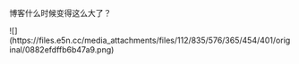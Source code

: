 <p>博客什么时候变得这么大了？</p>
![](https://files.e5n.cc/media_attachments/files/112/835/576/365/454/401/original/0882efdffb6b47a9.png)